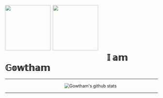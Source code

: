 <h1>
    <img src="https://media.giphy.com/media/Lpnun3kJinrVRGmi8a/giphy.gif" width="150px"> <img src="https://media.giphy.com/media/ocjhydmeZ2fw4/giphy.gif" width="150px">
    <br>
     &emsp;&emsp;&emsp;&emsp;&emsp;&emsp;&emsp;&emsp;&emsp;&emsp;&emsp;&emsp;𝕀 𝕒𝕞 𝔾𝕠𝕨𝕥𝕙𝕒𝕞
</h1>

<hr>

&emsp;&emsp;&emsp;&emsp;&emsp;&emsp;&emsp;&emsp;&emsp;&emsp;&emsp;&emsp;&emsp;&emsp;![Gowtham's github stats](https://github-readme-stats.vercel.app/api?username=Gowtham123&&show_icons=true&theme=swift)

 <hr>

<!--
**Gowthamnani123/Gowthamnani123** is a ✨ _special_ ✨ repository because its `README.md` (this file) appears on your GitHub profile.

Here are some ideas to get you started:

- 🔭 I’m currently working on ...
- 🌱 I’m currently learning ...
- 👯 I’m looking to collaborate on ...
- 🤔 I’m looking for help with ...
- 💬 Ask me about ...
- 📫 How to reach me: ...
- 😄 Pronouns: ...
- ⚡ Fun fact: ...
-->
